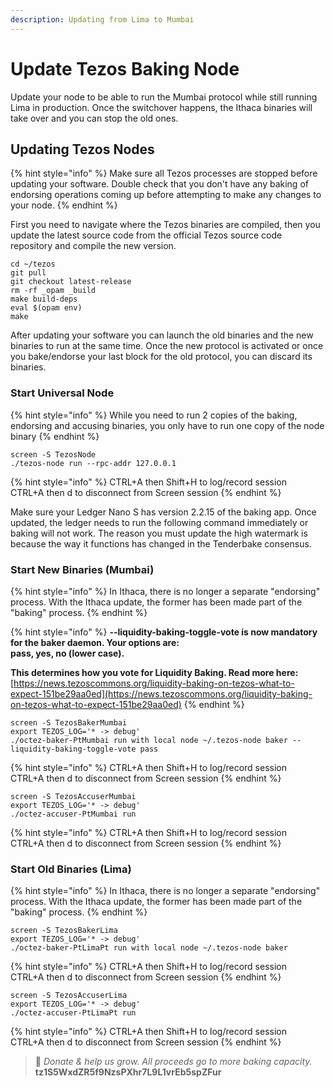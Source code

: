```yaml
---
description: Updating from Lima to Mumbai
---
```


# Update Tezos Baking Node

Update your node to be able to run the Mumbai protocol while still running Lima in production. Once the switchover happens, the Ithaca binaries will take over and you can stop the old ones.

## Updating Tezos Nodes

{% hint style="info" %}
Make sure all Tezos processes are stopped before updating your software. Double check that you don't have any baking of endorsing operations coming up before attempting to make any changes to your node.
{% endhint %}

First you need to navigate where the Tezos binaries are compiled, then you update the latest source code from the official Tezos source code repository and compile the new version.

```
cd ~/tezos
git pull
git checkout latest-release
rm -rf _opam _build
make build-deps
eval $(opam env)
make
```

After updating your software you can launch the old binaries and the new binaries to run at the same time.  Once the new protocol is activated or once you bake/endorse your last block for the old protocol, you can discard its binaries.

### Start Universal Node

{% hint style="info" %}
While you need to run 2 copies of the baking, endorsing and accusing binaries, you only have to run one copy of the node binary
{% endhint %}

```
screen -S TezosNode
./tezos-node run --rpc-addr 127.0.0.1
```

{% hint style="info" %}
CTRL+A then Shift+H to log/record session\
CTRL+A then d to disconnect from Screen session
{% endhint %}

Make sure your Ledger Nano S has version 2.2.15 of the baking app. Once updated, the ledger needs to run the following command immediately or baking will not work. The reason you must update the high watermark is because the way it functions has changed in the Tenderbake consensus.

### Start New Binaries (Mumbai)

{% hint style="info" %}
In Ithaca, there is no longer a separate "endorsing" process. With the Ithaca update, the former has been made part of the "baking" process.
{% endhint %}

{% hint style="info" %}
**--liquidity-baking-toggle-vote is now mandatory for the baker daemon. Your options are:**\
**pass, yes, no (lower case).**&#x20;

**This determines how you vote for Liquidity Baking. Read more here:** [https://news.tezoscommons.org/liquidity-baking-on-tezos-what-to-expect-151be29aa0ed](https://news.tezoscommons.org/liquidity-baking-on-tezos-what-to-expect-151be29aa0ed)
{% endhint %}

```
screen -S TezosBakerMumbai
export TEZOS_LOG='* -> debug'
./octez-baker-PtMumbai run with local node ~/.tezos-node baker --liquidity-baking-toggle-vote pass
```

{% hint style="info" %}
CTRL+A then Shift+H to log/record session\
CTRL+A then d to disconnect from Screen session
{% endhint %}

```
screen -S TezosAccuserMumbai
export TEZOS_LOG='* -> debug'
./octez-accuser-PtMumbai run
```

{% hint style="info" %}
CTRL+A then Shift+H to log/record session\
CTRL+A then d to disconnect from Screen session
{% endhint %}



### Start Old Binaries (Lima)

{% hint style="info" %}
In Ithaca, there is no longer a separate "endorsing" process. With the Ithaca update, the former has been made part of the "baking" process.
{% endhint %}

```
screen -S TezosBakerLima
export TEZOS_LOG='* -> debug'
./octez-baker-PtLimaPt run with local node ~/.tezos-node baker
```

{% hint style="info" %}
CTRL+A then Shift+H to log/record session\
CTRL+A then d to disconnect from Screen session
{% endhint %}

```
screen -S TezosAccuserLima
export TEZOS_LOG='* -> debug'
./octez-accuser-PtLimaPt run
```

{% hint style="info" %}
CTRL+A then Shift+H to log/record session\
CTRL+A then d to disconnect from Screen session
{% endhint %}







> 🙏 _Donate & help us grow. All proceeds go to more baking capacity._\
> &#x20;                                                      **tz1S5WxdZR5f9NzsPXhr7L9L1vrEb5spZFur**
